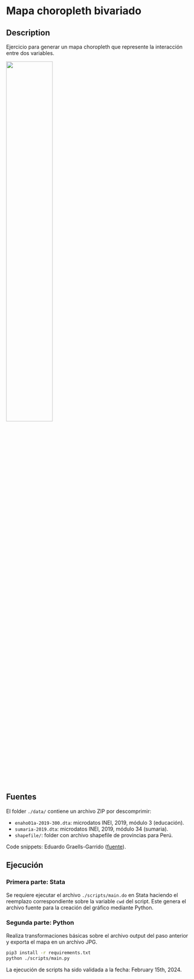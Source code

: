 # Mapa choropleth bivariado

## Description
Ejercicio para generar un mapa choropleth que represente la interacción entre dos variables.

<image style="height:50%; width:50%" src="./resources/mapa-bivariado.png"></image>

## Fuentes
El folder `./data/` contiene un archivo ZIP por descomprimir:
* `enaho01a-2019-300.dta`: microdatos INEI, 2019, módulo 3 (educación).
* `sumaria-2019.dta`: microdatos INEI, 2019, módulo 34 (sumaria).
* `shapefile/`: folder con archivo shapefile de provincias para Perú.

Code snippets: Eduardo Graells-Garrido ([fuente](https://github.com/zorzalerrante/mapas_censo_2017)).

## Ejecución
### Primera parte: Stata
Se requiere ejecutar el archivo `./scripts/main.do` en Stata haciendo el reemplazo correspondiente sobre la variable `cwd` del script. Este genera el archivo fuente para la creación del gráfico mediante Python.

### Segunda parte: Python
Realiza transformaciones básicas sobre el archivo output del paso anterior y exporta el mapa en un archivo JPG.
```bash
pip3 install -r requirements.txt
python ./scripts/main.py
```

La ejecución de scripts ha sido validada a la fecha: February 15th, 2024.

